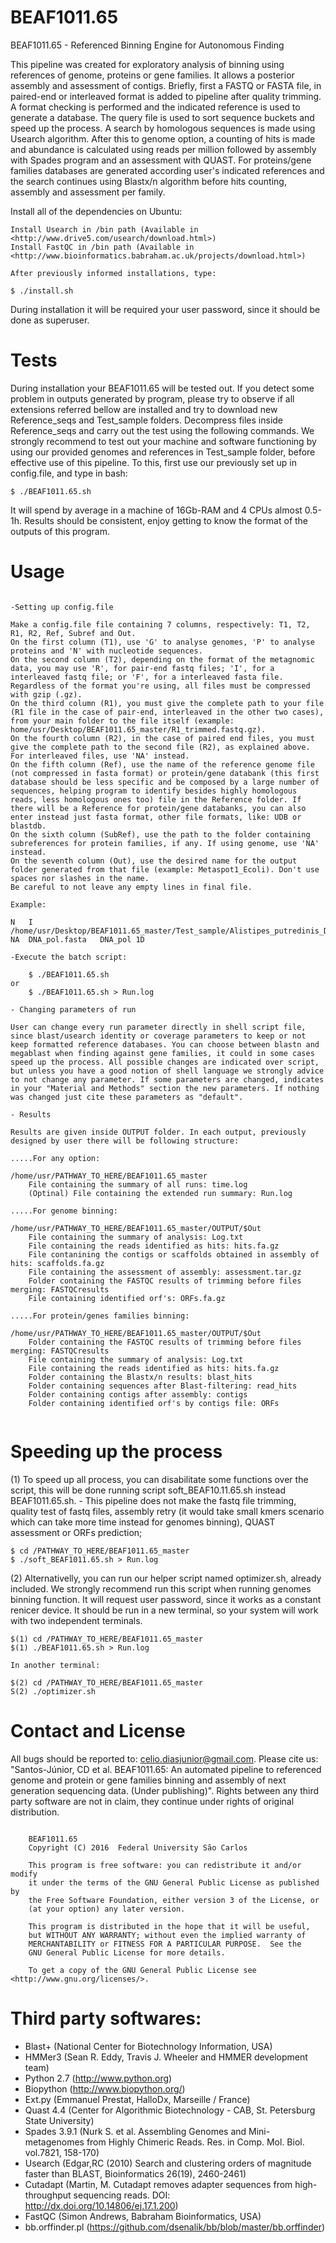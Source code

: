 # BEAF1011.65

BEAF1011.65 - Referenced Binning Engine for Autonomous Finding

This pipeline was created for exploratory analysis of binning using references of genome, proteins or gene families. It allows a posterior assembly and assessment of contigs. Briefly, first a FASTQ or FASTA file, in paired-end or interleaved format is added to pipeline after quality trimming. A format checking is performed and the indicated reference is used to generate a database. The query file is used to sort sequence buckets and speed up the process. A search by homologous sequences is made using Usearch algorithm. After this to genome option, a counting of hits is made and abundance is calculated using reads per million followed by assembly with Spades program and an assessment with QUAST. For proteins/gene families databases are generated according user's indicated references and the search continues using Blastx/n algorithm before hits counting, assembly and assessment per family.

Install all of the dependencies on Ubuntu: 
	
	Install Usearch in /bin path (Available in <http://www.drive5.com/usearch/download.html>)
	Install FastQC in /bin path (Available in <http://www.bioinformatics.babraham.ac.uk/projects/download.html>)

	After previously informed installations, type:

	$ ./install.sh

During installation it will be required your user password, since it should be done as superuser.

# Tests

During installation your BEAF1011.65 will be tested out. If you detect some problem in outputs generated by program, please try to observe if all extensions referred bellow are installed and try to download new Reference_seqs and Test_sample folders. Decompress files inside Reference_seqs and carry out the test using the following commands. We strongly recommend to test out your machine and software functioning by using our provided genomes and references in Test_sample folder, before effective use of this pipeline. To this, first use our previously set up in config.file, and type in bash:

	$ ./BEAF1011.65.sh

It will spend by average in a machine of 16Gb-RAM and 4 CPUs almost 0.5-1h. Results should be consistent, enjoy getting to know the format of the outputs of this program.

# Usage

```

-Setting up config.file

Make a config.file file containing 7 columns, respectively: T1, T2, R1, R2, Ref, Subref and Out.
On the first column (T1), use 'G' to analyse genomes, 'P' to analyse proteins and 'N' with nucleotide sequences.
On the second column (T2), depending on the format of the metagnomic data, you may use 'R', for pair-end fastq files; 'I', for a interleaved fastq file; or 'F', for a interleaved fasta file. Regardless of the format you're using, all files must be compressed with gzip (.gz).
On the third column (R1), you must give the complete path to your file (R1 file in the case of pair-end, interleaved in the other two cases), from your main folder to the file itself (example: home/usr/Desktop/BEAF1011.65_master/R1_trimmed.fastq.gz).
On the fourth column (R2), in the case of paired end files, you must give the complete path to the second file (R2), as explained above. For interleaved files, use 'NA' instead.
On the fifth column (Ref), use the name of the reference genome file (not compressed in fasta format) or protein/gene databank (this first database should be less specific and be composed by a large number of sequences, helping program to identify besides highly homologous reads, less homologous ones too) file in the Reference folder. If there will be a Reference for protein/gene databanks, you can also enter instead just fasta format, other file formats, like: UDB or blastdb.
On the sixth column (SubRef), use the path to the folder containing subreferences for protein families, if any. If using genome, use 'NA' instead.
On the seventh column (Out), use the desired name for the output folder generated from that file (example: Metaspot1_Ecoli). Don't use spaces nor slashes in the name.
Be careful to not leave any empty lines in final file.

Example:

N	I	/home/usr/Desktop/BEAF1011.65_master/Test_sample/Alistipes_putredinis_DSM_17216.fna.fastq.gz	NA	DNA_pol.fasta	DNA_pol	1D

-Execute the batch script: 

	$ ./BEAF1011.65.sh
or 
	$ ./BEAF1011.65.sh > Run.log

- Changing parameters of run

User can change every run parameter directly in shell script file, since blast/usearch identity or coverage parameters to keep or not keep formatted reference databases. You can choose between blastn and megablast when finding against gene families, it could in some cases speed up the process. All possible changes are indicated over script, but unless you have a good notion of shell language we strongly advice to not change any parameter. If some parameters are changed, indicates in your "Material and Methods" section the new parameters. If nothing was changed just cite these parameters as "default".

- Results 

Results are given inside OUTPUT folder. In each output, previously designed by user there will be following structure:

.....For any option:

/home/usr/PATHWAY_TO_HERE/BEAF1011.65_master
	File containing the summary of all runs: time.log
	(Optinal) File containing the extended run summary: Run.log

.....For genome binning:

/home/usr/PATHWAY_TO_HERE/BEAF1011.65_master/OUTPUT/$Out
	File containing the summary of analysis: Log.txt
	File containing the reads identified as hits: hits.fa.gz
	File contanining the contigs or scaffolds obtained in assembly of hits: scaffolds.fa.gz 
	File containing the assessment of assembly: assessment.tar.gz
	Folder containing the FASTQC results of trimming before files merging: FASTQCresults
	File containing identified orf's: ORFs.fa.gz

.....For protein/genes families binning:

/home/usr/PATHWAY_TO_HERE/BEAF1011.65_master/OUTPUT/$Out
	Folder containing the FASTQC results of trimming before files merging: FASTQCresults
	File containing the summary of analysis: Log.txt
	File containing the reads identified as hits: hits.fa.gz
	Folder containing the Blastx/n results: blast_hits
	Folder containing sequences after Blast-filtering: read_hits
	Folder containing contigs after assembly: contigs
	Folder containing identified orf's by contigs file: ORFs


```

# Speeding up the process

(1) To speed up all process, you can disabilitate some functions over the script, this will be done running script soft_BEAF10.11.65.sh instead BEAF1011.65.sh. - This pipeline does not make the fastq file trimming, quality test of fastq files, assembly retry (it would take small kmers scenario which can take more time instead for genomes binning), QUAST assessment or ORFs prediction;

	$ cd /PATHWAY_TO_HERE/BEAF1011.65_master
	$ ./soft_BEAF1011.65.sh > Run.log

(2) Alternativelly, you can run our helper script named optimizer.sh, already included. We strongly recommend run this script when running genomes binning function. It will request user password, since it works as a constant renicer device. It should be run in a new terminal, so your system will work with two independent terminals.

	$(1) cd /PATHWAY_TO_HERE/BEAF1011.65_master
	$(1) ./BEAF1011.65.sh > Run.log

	In another terminal:

	$(2) cd /PATHWAY_TO_HERE/BEAF1011.65_master
	S(2) ./optimizer.sh

# Contact and License

All bugs should be reported to: celio.diasjunior@gmail.com. Please cite us: "Santos-Júnior, CD et al. BEAF1011.65: An automated pipeline to referenced genome and protein or gene families binning and assembly of next generation sequencing data. (Under publishing)". Rights between any third party software are not in claim, they continue under rights of original distribution.

```

    BEAF1011.65
    Copyright (C) 2016  Federal University São Carlos

    This program is free software: you can redistribute it and/or modify
    it under the terms of the GNU General Public License as published by
    the Free Software Foundation, either version 3 of the License, or
    (at your option) any later version.

    This program is distributed in the hope that it will be useful,
    but WITHOUT ANY WARRANTY; without even the implied warranty of
    MERCHANTABILITY or FITNESS FOR A PARTICULAR PURPOSE.  See the
    GNU General Public License for more details.

    To get a copy of the GNU General Public License see <http://www.gnu.org/licenses/>.

```

# Third party softwares:

- Blast+ (National Center for Biotechnology Information, USA)
- HMMer3 (Sean R. Eddy, Travis J. Wheeler and HMMER development team)
- Python 2.7 (http://www.python.org)
- Biopython (http://www.biopython.org/)
- Ext.py (Emmanuel Prestat, HalloDx, Marseille / France)
- Quast 4.4 (Center for Algorithmic Biotechnology - CAB, St. Petersburg State University)
- Spades 3.9.1 (Nurk S. et al. Assembling Genomes and Mini-metagenomes from Highly Chimeric Reads. Res. in Comp. Mol. Biol. vol.7821, 158-170)
- Usearch (Edgar,RC (2010) Search and clustering orders of magnitude faster than BLAST, Bioinformatics 26(19), 2460-2461)
- Cutadapt (Martin, M. Cutadapt removes adapter sequences from high-throughput sequencing reads. DOI: http://dx.doi.org/10.14806/ej.17.1.200)
- FastQC (Simon Andrews, Babraham Bioinformatics, USA)
- bb.orffinder.pl (https://github.com/dsenalik/bb/blob/master/bb.orffinder)
